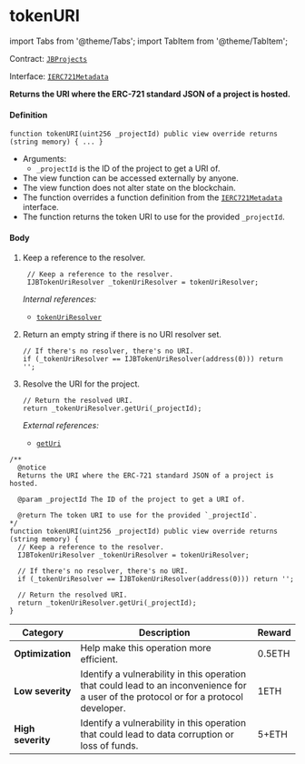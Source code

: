# tokenURI

import Tabs from '@theme/Tabs';
import TabItem from '@theme/TabItem';

Contract: [`JBProjects`](/v4/deprecated/v3/api/contracts/jbprojects/README.md)​‌

Interface: [`IERC721Metadata`](https://docs.openzeppelin.com/contracts/4.x/api/token/erc721#IERC721Metadata)​‌

<Tabs>
<TabItem value="Step by step" label="Step by step">

**Returns the URI where the ERC-721 standard JSON of a project is hosted.**

#### Definition

```
function tokenURI(uint256 _projectId) public view override returns (string memory) { ... }
```

* Arguments:
  * `_projectId` is the ID of the project to get a URI of.
* The view function can be accessed externally by anyone.
* The view function does not alter state on the blockchain.
* The function overrides a function definition from the [`IERC721Metadata`](https://docs.openzeppelin.com/contracts/4.x/api/token/erc721#IERC721Metadata) interface.
* The function returns the token URI to use for the provided `_projectId`.

#### Body

1. Keep a reference to the resolver.

   ```
    // Keep a reference to the resolver.
    IJBTokenUriResolver _tokenUriResolver = tokenUriResolver;
   ```

    _Internal references:_

    * [`tokenUriResolver`](/v4/deprecated/v3/api/contracts/jbprojects/properties/tokenuriresolver.md)

2.  Return an empty string if there is no URI resolver set.

    ```
    // If there's no resolver, there's no URI.
    if (_tokenUriResolver == IJBTokenUriResolver(address(0))) return '';
    ```

3.  Resolve the URI for the project.

    ```
    // Return the resolved URI.
    return _tokenUriResolver.getUri(_projectId);
    ```

    _External references:_

    * [`getUri`](/v4/deprecated/v3/api/interfaces/ijbtokenuriresolver.md)


</TabItem>

<TabItem value="Code" label="Code">

```
/**
  @notice
  Returns the URI where the ERC-721 standard JSON of a project is hosted.

  @param _projectId The ID of the project to get a URI of.

  @return The token URI to use for the provided `_projectId`.
*/
function tokenURI(uint256 _projectId) public view override returns (string memory) {
  // Keep a reference to the resolver.
  IJBTokenUriResolver _tokenUriResolver = tokenUriResolver;

  // If there's no resolver, there's no URI.
  if (_tokenUriResolver == IJBTokenUriResolver(address(0))) return '';

  // Return the resolved URI.
  return _tokenUriResolver.getUri(_projectId);
}
```

</TabItem>

<TabItem value="Bug bounty" label="Bug bounty">

| Category          | Description                                                                                                                            | Reward |
| ----------------- | -------------------------------------------------------------------------------------------------------------------------------------- | ------ |
| **Optimization**  | Help make this operation more efficient.                                                                                               | 0.5ETH |
| **Low severity**  | Identify a vulnerability in this operation that could lead to an inconvenience for a user of the protocol or for a protocol developer. | 1ETH   |
| **High severity** | Identify a vulnerability in this operation that could lead to data corruption or loss of funds.                                        | 5+ETH  |

</TabItem>
</Tabs>
